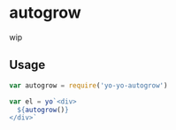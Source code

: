 # autogrow

wip

## Usage

```js
var autogrow = require('yo-yo-autogrow')

var el = yo`<div>
  ${autogrow()}
</div>`
```
